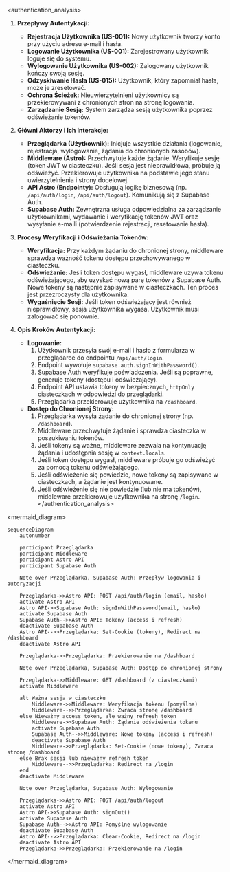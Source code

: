 <authentication_analysis>
1.  **Przepływy Autentykacji:**
    *   **Rejestracja Użytkownika (US-001):** Nowy użytkownik tworzy konto przy użyciu adresu e-mail i hasła.
    *   **Logowanie Użytkownika (US-001):** Zarejestrowany użytkownik loguje się do systemu.
    *   **Wylogowanie Użytkownika (US-002):** Zalogowany użytkownik kończy swoją sesję.
    *   **Odzyskiwanie Hasła (US-015):** Użytkownik, który zapomniał hasła, może je zresetować.
    *   **Ochrona Ścieżek:** Nieuwierzytelnieni użytkownicy są przekierowywani z chronionych stron na stronę logowania.
    *   **Zarządzanie Sesją:** System zarządza sesją użytkownika poprzez odświeżanie tokenów.

2.  **Główni Aktorzy i Ich Interakcje:**
    *   **Przeglądarka (Użytkownik):** Inicjuje wszystkie działania (logowanie, rejestracja, wylogowanie, żądania do chronionych zasobów).
    *   **Middleware (Astro):** Przechwytuje każde żądanie. Weryfikuje sesję (token JWT w ciasteczku). Jeśli sesja jest nieprawidłowa, próbuje ją odświeżyć. Przekierowuje użytkownika na podstawie jego stanu uwierzytelnienia i strony docelowej.
    *   **API Astro (Endpointy):** Obsługują logikę biznesową (np. `/api/auth/login`, `/api/auth/logout`). Komunikują się z Supabase Auth.
    *   **Supabase Auth:** Zewnętrzna usługa odpowiedzialna za zarządzanie użytkownikami, wydawanie i weryfikację tokenów JWT oraz wysyłanie e-maili (potwierdzenie rejestracji, resetowanie hasła).

3.  **Procesy Weryfikacji i Odświeżania Tokenów:**
    *   **Weryfikacja:** Przy każdym żądaniu do chronionej strony, middleware sprawdza ważność tokenu dostępu przechowywanego w ciasteczku.
    *   **Odświeżanie:** Jeśli token dostępu wygasł, middleware używa tokenu odświeżającego, aby uzyskać nową parę tokenów z Supabase Auth. Nowe tokeny są następnie zapisywane w ciasteczkach. Ten proces jest przezroczysty dla użytkownika.
    *   **Wygaśnięcie Sesji:** Jeśli token odświeżający jest również nieprawidłowy, sesja użytkownika wygasa. Użytkownik musi zalogować się ponownie.

4.  **Opis Kroków Autentykacji:**
    *   **Logowanie:**
        1.  Użytkownik przesyła swój e-mail i hasło z formularza w przeglądarce do endpointu `/api/auth/login`.
        2.  Endpoint wywołuje `supabase.auth.signInWithPassword()`.
        3.  Supabase Auth weryfikuje poświadczenia. Jeśli są poprawne, generuje tokeny (dostępu i odświeżający).
        4.  Endpoint API ustawia tokeny w bezpiecznych, `httpOnly` ciasteczkach w odpowiedzi do przeglądarki.
        5.  Przeglądarka przekierowuje użytkownika na `/dashboard`.
    *   **Dostęp do Chronionej Strony:**
        1.  Przeglądarka wysyła żądanie do chronionej strony (np. `/dashboard`).
        2.  Middleware przechwytuje żądanie i sprawdza ciasteczka w poszukiwaniu tokenów.
        3.  Jeśli tokeny są ważne, middleware zezwala na kontynuację żądania i udostępnia sesję w `context.locals`.
        4.  Jeśli token dostępu wygasł, middleware próbuje go odświeżyć za pomocą tokenu odświeżającego.
        5.  Jeśli odświeżenie się powiedzie, nowe tokeny są zapisywane w ciasteczkach, a żądanie jest kontynuowane.
        6.  Jeśli odświeżenie się nie powiedzie (lub nie ma tokenów), middleware przekierowuje użytkownika na stronę `/login`.
</authentication_analysis>

<mermaid_diagram>
```mermaid
sequenceDiagram
    autonumber

    participant Przeglądarka
    participant Middleware
    participant Astro API
    participant Supabase Auth

    Note over Przeglądarka, Supabase Auth: Przepływ logowania i autoryzacji

    Przeglądarka->>Astro API: POST /api/auth/login (email, hasło)
    activate Astro API
    Astro API->>Supabase Auth: signInWithPassword(email, hasło)
    activate Supabase Auth
    Supabase Auth-->>Astro API: Tokeny (access i refresh)
    deactivate Supabase Auth
    Astro API-->>Przeglądarka: Set-Cookie (tokeny), Redirect na /dashboard
    deactivate Astro API

    Przeglądarka->>Przeglądarka: Przekierowanie na /dashboard

    Note over Przeglądarka, Supabase Auth: Dostęp do chronionej strony

    Przeglądarka->>Middleware: GET /dashboard (z ciasteczkami)
    activate Middleware

    alt Ważna sesja w ciasteczku
        Middleware->>Middleware: Weryfikacja tokenu (pomyślna)
        Middleware-->>Przeglądarka: Zwraca stronę /dashboard
    else Nieważny access token, ale ważny refresh token
        Middleware->>Supabase Auth: Żądanie odświeżenia tokenu
        activate Supabase Auth
        Supabase Auth-->>Middleware: Nowe tokeny (access i refresh)
        deactivate Supabase Auth
        Middleware->>Przeglądarka: Set-Cookie (nowe tokeny), Zwraca stronę /dashboard
    else Brak sesji lub nieważny refresh token
        Middleware-->>Przeglądarka: Redirect na /login
    end
    deactivate Middleware

    Note over Przeglądarka, Supabase Auth: Wylogowanie

    Przeglądarka->>Astro API: POST /api/auth/logout
    activate Astro API
    Astro API->>Supabase Auth: signOut()
    activate Supabase Auth
    Supabase Auth-->>Astro API: Pomyślne wylogowanie
    deactivate Supabase Auth
    Astro API-->>Przeglądarka: Clear-Cookie, Redirect na /login
    deactivate Astro API
    Przeglądarka->>Przeglądarka: Przekierowanie na /login
```
</mermaid_diagram>


